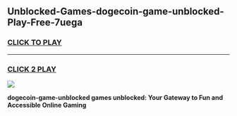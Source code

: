 
## Unblocked-Games-dogecoin-game-unblocked-Play-Free-7uega
<h3>
<a href="https://premium76.site?title=dogecoin-game-unblocked&ref=23A">CLICK TO PLAY</a></h3>
<hr>

<h3>
<a href="https://premium76.site?title=dogecoin-game-unblocked&ref=23A">CLICK 2 PLAY</a>
  
</h3>

<a href="https://premium76.site?title=dogecoin-game-unblocked&ref=23A"><img src="https://clearcache.store/games.png"></a>


**dogecoin-game-unblocked games unblocked: Your Gateway to Fun and Accessible Online Gaming**
